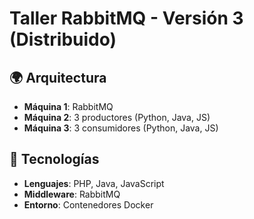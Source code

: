 # Taller RabbitMQ - Versión 3 (Distribuido)

## 🌍 Arquitectura  
- **Máquina 1**: RabbitMQ  
- **Máquina 2**: 3 productores (Python, Java, JS)  
- **Máquina 3**: 3 consumidores (Python, Java, JS)

## 🔧 Tecnologías  
- **Lenguajes**: PHP, Java, JavaScript  
- **Middleware**: RabbitMQ  
- **Entorno**: Contenedores Docker 
